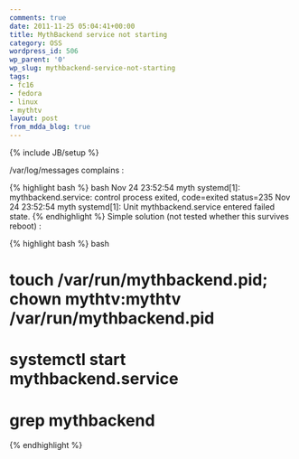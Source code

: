 ```yaml
---
comments: true
date: 2011-11-25 05:04:41+00:00
title: MythBackend service not starting
category: OSS
wordpress_id: 506
wp_parent: '0'
wp_slug: mythbackend-service-not-starting
tags:
- fc16
- fedora
- linux
- mythtv
layout: post
from_mdda_blog: true
---
```

{% include JB/setup %}


/var/log/messages complains :


{% highlight bash %}
bash
Nov 24 23:52:54 myth systemd[1]: mythbackend.service: control process exited, code=exited status=235
Nov 24 23:52:54 myth systemd[1]: Unit mythbackend.service entered failed state.
{% endhighlight %}
Simple solution (not tested whether this survives reboot) :


{% highlight bash %}
bash
# touch /var/run/mythbackend.pid; chown mythtv:mythtv /var/run/mythbackend.pid
# systemctl start mythbackend.service
# grep mythbackend
{% endhighlight %}
